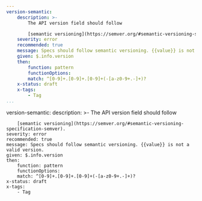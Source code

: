 ```yaml
---
version-semantic:
    description: >-
        The API version field should follow

        [semantic versioning](https://semver.org/#semantic-versioning-specification-semver).
    severity: error
    recommended: true
    message: Specs should follow semantic versioning. {{value}} is not a valid version.
    given: $.info.version
    then:
        function: pattern
        functionOptions:
        match: ^[0-9]+.[0-9]+.[0-9]+(-[a-z0-9+.-]+)?   
    x-status: draft
    x-tags:
        - Tag         
...
```

version-semantic:
    description: >-
        The API version field should follow

        [semantic versioning](https://semver.org/#semantic-versioning-specification-semver).
    severity: error
    recommended: true
    message: Specs should follow semantic versioning. {{value}} is not a valid version.
    given: $.info.version
    then:
        function: pattern
        functionOptions:
        match: ^[0-9]+.[0-9]+.[0-9]+(-[a-z0-9+.-]+)?   
    x-status: draft
    x-tags:
        - Tag 
